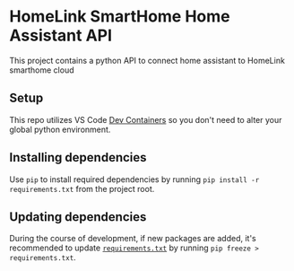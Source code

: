 # HomeLink SmartHome Home Assistant API

This project contains a python API to connect home assistant to HomeLink smarthome cloud

## Setup

This repo utilizes VS Code [Dev Containers](https://marketplace.visualstudio.com/items?itemName=ms-vscode-remote.remote-containers) so you don't need to alter your global python environment.

## Installing dependencies

Use `pip` to install required dependencies by running `pip install -r requirements.txt` from the project root.

## Updating dependencies

During the course of development, if new packages are added, it's recommended to update [`requirements.txt`](./requirements.txt) by running `pip freeze > requirements.txt`.
